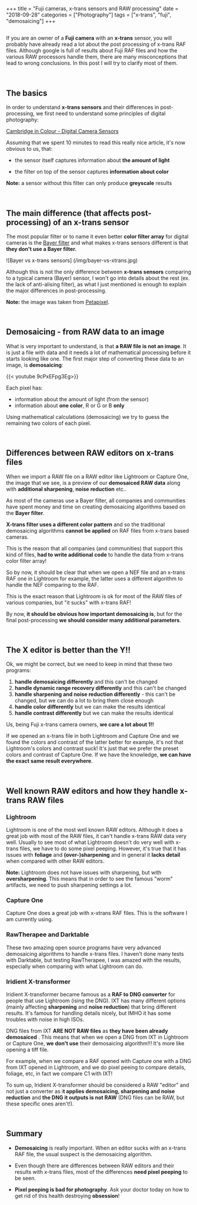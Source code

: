 +++
title = "Fuji cameras, x-trans sensors and RAW processing"
date =  "2018-09-28"
categories = ["Photography"]
tags = ["x-trans", "fuji", "demosaicing"]
+++

## 

If you are an owner of a **Fuji camera** with an **x-trans** sensor, you will probably have already read a lot about the post processing of x-trans RAF files. Although google is full of results about Fuji RAF files and how the various RAW processors handle them, there are many misconceptions that lead to wrong conclusions. In this post I will try to clarify most of them.

&nbsp;
## The basics

In order to understand **x-trans sensors** and their differences in post-processing, we first need to understand some principles of digital photography:

[Cambridge in Colour - Digital Camera Sensors](https://www.cambridgeincolour.com/tutorials/camera-sensors.htm) 

Assuming that we spent 10 minutes to read this really nice article, it's now obvious to us, that:

- the sensor itself captures information about **the amount of light**

- the filter on top of the sensor captures **information about color**

**Note:** a sensor without this filter can only produce **greyscale** results 


&nbsp;
## The main difference (that affects post-processing) of an x-trans sensor

The most popular filter or to name it even better  **color filter array** for digital cameras is the [Bayer filter](https://en.wikipedia.org/wiki/Bayer_filter) and what makes x-trans sensors different is that **they don't use a Bayer filter.**

![Bayer vs x-trans sensors] (/img/bayer-vs-xtrans.jpg) 

Although this is not the only difference between **x-trans sensors** comparing to a typical camera (Bayer) sensor, I won't go into details about the rest (ex. the lack of anti-alising filter), as what I just mentioned is enough to explain the major differences in post-processing.


**Note:**  the image was taken from [Petapixel](https://petapixel.com/2017/03/03/x-trans-vs-bayer-sensors-fantastic-claims-test/).


&nbsp;
## Demosaicing - from RAW data to an image

What is very important to understand, is that **a RAW file is not an image**. It is just a file with data and it needs a lot of mathematical processing before it starts looking like one. The first major step of converting these data to an image, is **demosaicing**:

{{< youtube 9cPxEFpg3Eg>}}

Each pixel has:

- information about the amount of light (from the sensor)
- information about **one color**, R or G or B **only**

Using mathematical calculations (demosaicing) we try to guess the remaining two colors of each pixel.

&nbsp;
## Differences between RAW editors on x-trans files

When we import a RAW file on a RAW editor like Lightroom or Capture One, the image that we see, is a preview of our **demosaiced RAW data** along with **additional sharpening**, **noise reduction** etc..

As most of the cameras use a Bayer filter, all companies and communities have spent money and time on creating demosaicing algorithms based on the **Bayer filter**.

**X-trans filter uses a different color pattern** and so the traditional demosaicing algorithms **cannot be applied** on RAF files from  x-trans based cameras. 

This is the reason that all companies (and communities) that support this kind of files, **had to write additional code** to handle the data from x-trans color filter array! 

So by now, it should be clear that when we open a NEF file and an x-trans RAF one in Lightroom for example, the latter uses a different algorithm to handle the NEF comparing to the RAF. 

This is the exact reason that Lightroom is ok for most of the RAW files of various companies, but "it sucks" with x-trans RAF!

By now, **it should be obvious how important demosaicing is**, but for the final post-processing **we should consider many additional parameters**.

&nbsp;
## The X editor is better than the Y!!

Ok, we might be correct, but we need to keep in mind that these two programs:

1.  **handle demosaicing differently** and this can't be changed
2.  **handle dynamic range recovery differently** and this can't be changed
3. **handle sharpening and noise reduction differently** - this can't be changed, but we can do a lot to bring them close enough
4. **handle color differently** but we can make the results identical
5. **handle contrast differently** but we can make the results identical

Us, being Fuji x-trans camera owners, **we care a lot about 1!!**

If we opened an x-trans file in both Lightroom and Capture One and we found the colors and contrast of the latter better for example,  it's not that Lightroom's colors and contrast suck! It's just that we prefer the preset colors and contrast of Capture One. If we have the knowledge, **we can have the exact same result everywhere**.  

&nbsp;
## Well known RAW editors and how they handle x-trans RAW files

### Lightroom

Lightroom is one of the most well known RAW editors. Although it does a great job with most of the RAW files, it can't handle x-trans RAW data very well. 
Usually to see most of what Lightroom doesn't do very well with  x-trans files, we have to do some pixel peeping. However, it's true that it has issues with **foliage** and **(over-)sharpening** and in general it **lacks detail** when compared with other RAW editors.

**Note:** Lightroom does not have issues with sharpening, but with **oversharpening**. This means that in order to see the famous "worm" artifacts, we need to push sharpening settings a lot.

### Capture One

Capture One does a great job with x-xtrans RAF files. This is the software I am currently using.

### RawTherapee and Darktable

These two amazing open source programs have very advanced demosaicing algorithms to handle x-trans files. I haven't done many tests with Darktable, but testing  RawTherapee, I was amazed with the results, especially when comparing with what Lightroom can do.

### Iridient X-transformer 

Iridient X-transformer became famous as a **RAF to DNG converter** for people that use Lightroom (ising the DNG).
IXT has many different options (mainly affecting **sharpening** and **noise reduction**) that bring different results. It's famous for handling details nicely, but IMHO it has some troubles with noise in high ISOs.

DNG files from IXT **ARE NOT RAW files** as **they have been already demosaiced** . This means that when we open a DNG from IXT in Lightroom or Capture One, **we don't use** their demosaicing algorithm!!! It's more like opening a tiff file.

For example, when we compare a RAF opened with Capture one with a DNG from IXT opened in Lightroom, and we do pixel peeing to compare details, foliage, etc, in fact we compare C1 with IXT!

To sum up, Iridient X-transformer should be considered a RAW "editor" and not just a converter as i**t applies demosaicing, sharpening and noise reduction** and **the DNG it outputs is not RAW** (DNG files can be RAW, but these specific ones aren't!).

&nbsp;
## Summary

- **Demosaicing** is really important. When an editor sucks with an x-trans RAF file, the usual suspect is the demosaicing algorithm.

- Even though there are differences between RAW editors and their results with x-trans files, most of the differences **need pixel peeping** to be seen.

- **Pixel peeping is bad for photography**. Ask your doctor today on how to get rid of this health destroying **obsession**!
 


